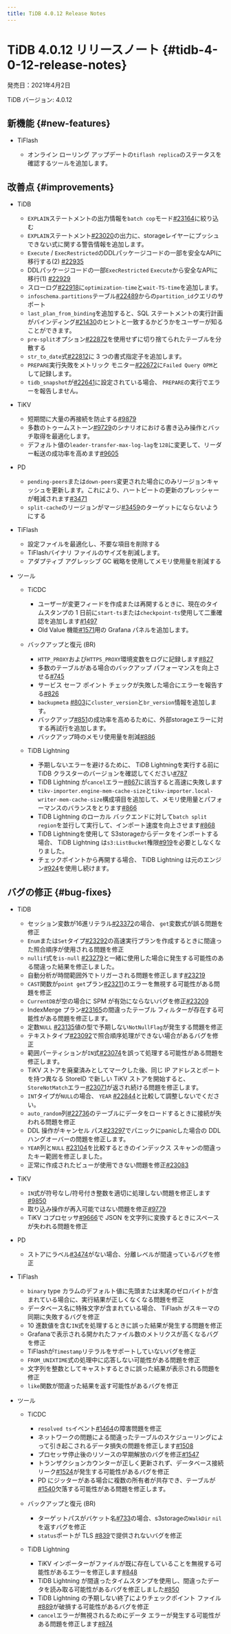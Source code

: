 ```yaml
---
title: TiDB 4.0.12 Release Notes
---
```


# TiDB 4.0.12 リリースノート {#tidb-4-0-12-release-notes}

発売日：2021年4月2日

TiDB バージョン: 4.0.12

## 新機能 {#new-features}

-   TiFlash

    -   オンライン ローリング アップデートの`tiflash replica`のステータスを確認するツールを追加します。

## 改善点 {#improvements}

-   TiDB

    -   `EXPLAIN`ステートメントの出力情報を`batch cop`モード[#23164](https://github.com/pingcap/tidb/pull/23164)に絞り込む
    -   `EXPLAIN`ステートメント[#23020](https://github.com/pingcap/tidb/pull/23020)の出力に、storageレイヤーにプッシュできない式に関する警告情報を追加します。
    -   `Execute` / `ExecRestricted`のDDLパッケージコードの一部を安全なAPIに移行する(2) [#22935](https://github.com/pingcap/tidb/pull/22935)
    -   DDLパッケージコードの一部`ExecRestricted` `Execute`から安全なAPIに移行(1) [#22929](https://github.com/pingcap/tidb/pull/22929)
    -   スローログ[#22918](https://github.com/pingcap/tidb/pull/22918)に`optimization-time`と`wait-TS-time`を追加します。
    -   `infoschema.partitions`テーブル[#22489](https://github.com/pingcap/tidb/pull/22489)からの`partition_id`クエリのサポート
    -   `last_plan_from_binding`を追加すると、SQL ステートメントの実行計画がバインディング[#21430](https://github.com/pingcap/tidb/pull/21430)のヒントと一致するかどうかをユーザーが知ることができます。
    -   `pre-split`オプション[#22872](https://github.com/pingcap/tidb/pull/22872)を使用せずに切り捨てられたテーブルを分散する
    -   `str_to_date`式[#22812](https://github.com/pingcap/tidb/pull/22812)に 3 つの書式指定子を追加します。
    -   `PREPARE`実行失敗をメトリック モニター[#22672](https://github.com/pingcap/tidb/pull/22672)に`Failed Query OPM`として記録します。
    -   `tidb_snapshot`が[#22641](https://github.com/pingcap/tidb/pull/22641)に設定されている場合、 `PREPARE`の実行でエラーを報告しません。

-   TiKV

    -   短期間に大量の再接続を防止する[#9879](https://github.com/tikv/tikv/pull/9879)
    -   多数のトゥームストーン[#9729](https://github.com/tikv/tikv/pull/9729)のシナリオにおける書き込み操作とバッチ取得を最適化します。
    -   デフォルト値の`leader-transfer-max-log-lag`を`128`に変更して、リーダー転送の成功率を高めます[#9605](https://github.com/tikv/tikv/pull/9605)

-   PD

    -   `pending-peers`または`down-peers`変更された場合にのみリージョンキャッシュを更新します。これにより、ハートビートの更新のプレッシャーが軽減されます[#3471](https://github.com/pingcap/pd/pull/3471)
    -   `split-cache`のリージョンがマージ[#3459](https://github.com/pingcap/pd/pull/3459)のターゲットにならないようにする

-   TiFlash

    -   設定ファイルを最適化し、不要な項目を削除する
    -   TiFlashバイナリ ファイルのサイズを削減します。
    -   アダプティブ アグレッシブ GC 戦略を使用してメモリ使用量を削減する

-   ツール

    -   TiCDC

        -   ユーザーが変更フィードを作成または再開するときに、現在のタイムスタンプの 1 日前に`start-ts`または`checkpoint-ts`使用して二重確認を追加します[#1497](https://github.com/pingcap/tiflow/pull/1497)
        -   Old Value 機能[#1571](https://github.com/pingcap/tiflow/pull/1571)用の Grafana パネルを追加します。

    -   バックアップと復元 (BR)

        -   `HTTP_PROXY`および`HTTPS_PROXY`環境変数をログに記録します[#827](https://github.com/pingcap/br/pull/827)
        -   多数のテーブルがある場合のバックアップ パフォーマンスを向上させる[#745](https://github.com/pingcap/br/pull/745)
        -   サービス セーフ ポイント チェックが失敗した場合にエラーを報告する[#826](https://github.com/pingcap/br/pull/826)
        -   `backupmeta` [#803](https://github.com/pingcap/br/pull/803)に`cluster_version`と`br_version`情報を追加します。
        -   バックアップ[#851](https://github.com/pingcap/br/pull/851)の成功率を高めるために、外部storageエラーに対する再試行を追加します。
        -   バックアップ時のメモリ使用量を削減[#886](https://github.com/pingcap/br/pull/886)

    -   TiDB Lightning

        -   予期しないエラーを避けるために、 TiDB Lightningを実行する前に TiDB クラスターのバージョンを確認してください[#787](https://github.com/pingcap/br/pull/787)
        -   TiDB Lightning が`cancel`エラー[#867](https://github.com/pingcap/br/pull/867)に該当すると高速に失敗します
        -   `tikv-importer.engine-mem-cache-size`と`tikv-importer.local-writer-mem-cache-size`構成項目を追加して、メモリ使用量とパフォーマンスのバランスをとります[#866](https://github.com/pingcap/br/pull/866)
        -   TiDB Lightning のローカル バックエンドに対して`batch split region`を並行して実行して、インポート速度を向上させます[#868](https://github.com/pingcap/br/pull/868)
        -   TiDB Lightningを使用して S3storageからデータをインポートする場合、 TiDB Lightning は`s3:ListBucket`権限[#919](https://github.com/pingcap/br/pull/919)を必要としなくなりました。
        -   チェックポイントから再開する場合、 TiDB Lightning は元のエンジン[#924](https://github.com/pingcap/br/pull/924)を使用し続けます。

## バグの修正 {#bug-fixes}

-   TiDB

    -   セッション変数が16進リテラル[#23372](https://github.com/pingcap/tidb/pull/23372)の場合、 `get`変数式が誤る問題を修正
    -   `Enum`または`Set`タイプ[#23292](https://github.com/pingcap/tidb/pull/23292)の高速実行プランを作成するときに間違った照合順序が使用される問題を修正
    -   `nullif`式を`is-null` [#23279](https://github.com/pingcap/tidb/pull/23279)と一緒に使用した場合に発生する可能性のある間違った結果を修正しました。
    -   自動分析が時間範囲外でトリガーされる問題を修正します[#23219](https://github.com/pingcap/tidb/pull/23219)
    -   `CAST`関数が`point get`プラン[#23211](https://github.com/pingcap/tidb/pull/23211)のエラーを無視する可能性がある問題を修正
    -   `CurrentDB`が空の場合に SPM が有効にならないバグを修正[#23209](https://github.com/pingcap/tidb/pull/23209)
    -   IndexMerge プラン[#23165](https://github.com/pingcap/tidb/pull/23165)の間違ったテーブル フィルターが存在する可能性がある問題を修正します。
    -   定数`NULL` [#23135](https://github.com/pingcap/tidb/pull/23135)値の型で予期しない`NotNullFlag`が発生する問題を修正
    -   テキストタイプ[#23092](https://github.com/pingcap/tidb/pull/23092)で照合順序処理ができない場合があるバグを修正
    -   範囲パーティションが`IN`式[#23074](https://github.com/pingcap/tidb/pull/23074)を誤って処理する可能性がある問題を修正します。
    -   TiKV ストアを廃棄済みとしてマークした後、同じ IP アドレスとポートを持つ異なる StoreID で新しい TiKV ストアを開始すると、 `StoreNotMatch`エラー[#23071](https://github.com/pingcap/tidb/pull/23071)が返され続ける問題を修正します。
    -   `INT`タイプが`NULL`の場合、 `YEAR` [#22844](https://github.com/pingcap/tidb/pull/22844)と比較して調整しないでください。
    -   `auto_random`列[#22736](https://github.com/pingcap/tidb/pull/22736)のテーブルにデータをロードするときに接続が失われる問題を修正
    -   DDL 操作がキャンセル パス[#23297](https://github.com/pingcap/tidb/pull/23297)でパニックにpanicした場合の DDL ハングオーバーの問題を修正します。
    -   `YEAR`列と`NULL` [#23104](https://github.com/pingcap/tidb/pull/23104)を比較するときのインデックス スキャンの間違ったキー範囲を修正しました。
    -   正常に作成されたビューが使用できない問題を修正[#23083](https://github.com/pingcap/tidb/pull/23083)

-   TiKV

    -   `IN`式が符号なし/符号付き整数を適切に処理しない問題を修正します[#9850](https://github.com/tikv/tikv/pull/9850)
    -   取り込み操作が再入可能ではない問題を修正[#9779](https://github.com/tikv/tikv/pull/9779)
    -   TiKV コプロセッサ[#9666](https://github.com/tikv/tikv/pull/9666)で JSON を文字列に変換するときにスペースが失われる問題を修正

-   PD

    -   ストアにラベル[#3474](https://github.com/pingcap/pd/pull/3474)がない場合、分離レベルが間違っているバグを修正

-   TiFlash

    -   `binary` type カラムのデフォルト値に先頭または末尾のゼロバイトが含まれている場合に、実行結果が正しくなくなる問題を修正
    -   データベース名に特殊文字が含まれている場合、 TiFlash がスキーマの同期に失敗するバグを修正
    -   10 進数値を含む`IN`式を処理するときに誤った結果が発生する問題を修正
    -   Grafanaで表示される開かれたファイル数のメトリクスが高くなるバグを修正
    -   TiFlashが`Timestamp`リテラルをサポートしていないバグを修正
    -   `FROM_UNIXTIME`式の処理中に応答しない可能性がある問題を修正
    -   文字列を整数としてキャストするときに誤った結果が表示される問題を修正
    -   `like`関数が間違った結果を返す可能性があるバグを修正

-   ツール

    -   TiCDC

        -   `resolved ts`イベント[#1464](https://github.com/pingcap/tiflow/pull/1464)の障害問題を修正
        -   ネットワークの問題による間違ったテーブルのスケジューリングによって引き起こされるデータ損失の問題を修正します[#1508](https://github.com/pingcap/tiflow/pull/1508)
        -   プロセッサ停止後のリソースの早期解放のバグを修正[#1547](https://github.com/pingcap/tiflow/pull/1547)
        -   トランザクションカウンターが正しく更新されず、データベース接続リーク[#1524](https://github.com/pingcap/tiflow/pull/1524)が発生する可能性があるバグを修正
        -   PD にジッターがある場合に複数の所有者が共存でき、テーブルが[#1540](https://github.com/pingcap/tiflow/pull/1540)欠落する可能性がある問題を修正します。

    -   バックアップと復元 (BR)

        -   ターゲットパスがバケット名[#733](https://github.com/pingcap/br/pull/733)の場合、s3storageの`WalkDir` `nil`を返すバグを修正
        -   `status`ポートが TLS [#839](https://github.com/pingcap/br/pull/839)で提供されないバグを修正

    -   TiDB Lightning

        -   TiKV インポーターがファイルが既に存在していることを無視する可能性があるエラーを修正します[#848](https://github.com/pingcap/br/pull/848)
        -   TiDB Lightning が間違ったタイムスタンプを使用し、間違ったデータを読み取る可能性があるバグを修正しました[#850](https://github.com/pingcap/br/pull/850)
        -   TiDB Lightning の予期しない終了によりチェックポイント ファイル[#889](https://github.com/pingcap/br/pull/889)が破損する可能性があるバグを修正
        -   `cancel`エラーが無視されるためにデータ エラーが発生する可能性がある問題を修正します[#874](https://github.com/pingcap/br/pull/874)
